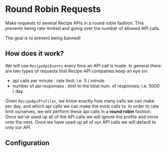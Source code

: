 # Round Robin Requests
Make requests to several Recipe APIs in a round robin fashion. This prevents being rate-limited and going over the number of allowed API calls. 

The goal is to prevent being banned!


## How does it work?
We will use `RecipeApiEvents` every time an API call is made. In general there are two types of requests that Recipe API companies keep an eye on:
- api calls per minute : rate limit; i.e. 5 / minute
- number of api responses : limit to the total num. of responses; i.e. 5000 / day

Given `RecipeApiProfiles`, we know exactly how many calls we can make per day, and which api calls we can make the most calls to. In order to rate limit ourselves, we will perform these api calls in a **round robin** fashion. Once we've used up all of the API calls we will ignore the profile and move onto the next. Once we have used up all of our API calls we will default to only our API. 


## Configuration